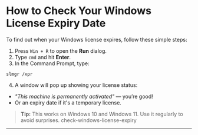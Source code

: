 # How to Check Your Windows License Expiry Date
To find out when your Windows license expires, follow these simple steps:
1. Press `Win + R` to open the **Run** dialog.
2. Type `cmd` and hit **Enter**.
3. In the Command Prompt, type:
```
slmgr /xpr
```
4. A window will pop up showing your license status:
- *"This machine is permanently activated"* — you’re good!
- Or an expiry date if it's a temporary license.
> **Tip:** This works on Windows 10 and Windows 11. Use it regularly to avoid surprises.
check-windows-license-expiry
---